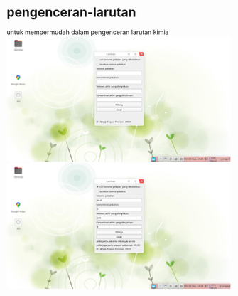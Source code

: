 # pengenceran-larutan
untuk mempermudah dalam pengenceran larutan kimia
!["contoh"](https://github.com/anggileo/pengenceran-larutan/blob/main/Screenshot%20from%202023-09-03%2014-22-49.png)
!["contoh"](https://github.com/anggileo/pengenceran-larutan/blob/main/Screenshot%20from%202023-09-03%2014-28-51.png)
